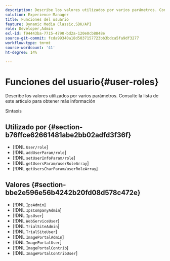```yaml
---
description: Describe los valores utilizados por varios parámetros. Consulte la lista de este artículo para obtener más información
solution: Experience Manager
title: Funciones del usuario
feature: Dynamic Media Classic,SDK/API
role: Developer,Admin
exl-id: f94443ba-7715-4790-bd2a-120e0cb8848e
source-git-commit: fcda99340a18d5037157723bb3bdca5fa9df3277
workflow-type: tm+mt
source-wordcount: '41'
ht-degree: 14%

---
```


# Funciones del usuario{#user-roles}

Describe los valores utilizados por varios parámetros. Consulte la lista de este artículo para obtener más información

Sintaxis

## Utilizado por {#section-b76ffce62661481abe2bb02adfd3f36f}

* [!DNL `User/role`]
* [!DNL `addUserParam/role`]
* [!DNL `setUserInfoParam/role`]
* [!DNL `getUsersParam/userRoleArray`]
* [!DNL `getUsersCharParam/userRoleArray`]

## Valores {#section-bbe2e596e56b4242b20fd08d578c472e}

* [!DNL `IpsAdmin`]
* [!DNL `IpsCompanyAdmin`]
* [!DNL `IpsUser`]
* [!DNL `WebServiceUser`]
* [!DNL `TrialSiteAdmin`]
* [!DNL `TrialSiteUser`]
* [!DNL `ImagePortalAdmin`]
* [!DNL `ImagePortalUser`]
* [!DNL `ImagePortalContrib`]
* [!DNL `ImagePortalContribUser`]
